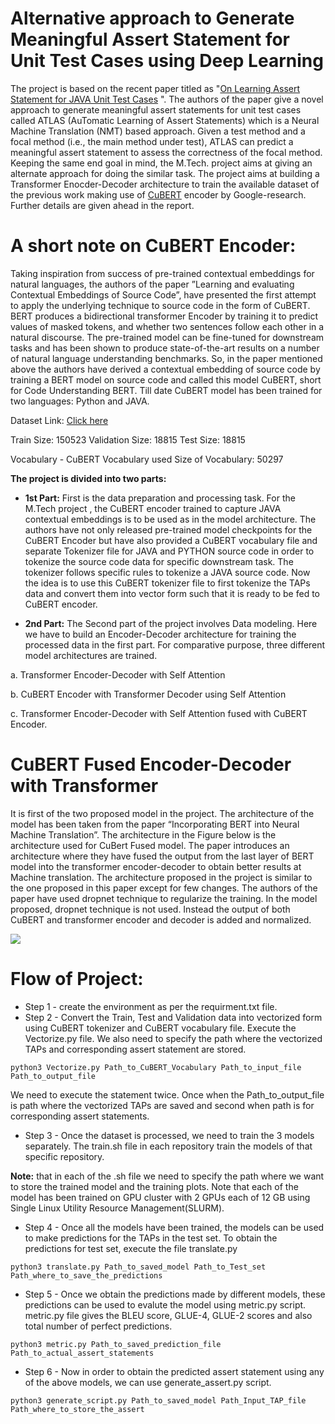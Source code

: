 # Alternative approach to Generate Meaningful Assert Statement for Unit Test Cases using Deep Learning

The project is based on the recent paper titled as "[On Learning Assert Statement for JAVA Unit Test Cases](https://arxiv.org/pdf/2002.05800.pdf) ". The authors of the paper give a novel approach to generate meaningful assert statements for unit test cases called ATLAS (AuTomatic Learning of Assert Statements) which is a Neural Machine Translation (NMT) based approach. Given a test method and a focal method (i.e., the main method under test), ATLAS can predict a meaningful assert statement to assess the correctness of the focal method. Keeping the same end goal in mind, the M.Tech. project aims at giving an alternate approach for doing the similar task. The project aims at building a Transformer Enocder-Decoder architecture to train the available dataset of the previous work making use of [CuBERT](https://arxiv.org/pdf/2001.00059.pdf) encoder by Google-research. Further details are given ahead in the report.

# A short note on CuBERT Encoder: 
Taking inspiration from success of pre-trained contextual embeddings for natural languages, the authors of the paper ”Learning and evaluating Contextual Embeddings of Source Code”, have presented the first attempt to apply the underlying technique to source code in the form of CuBERT. BERT produces a bidirectional transformer Encoder by training it to predict values of masked tokens, and whether two sentences follow each other in a natural discourse. The pre-trained model can be fine-tuned for downstream tasks and has been shown to produce state-of-the-art results on a number of natural language understanding benchmarks. So, in the paper mentioned above the authors have derived a contextual embedding of
source code by training a BERT model on source code and called this model CuBERT, short for Code Understanding BERT. Till date CuBERT model has been trained for two languages: Python and JAVA.

Dataset Link: [Click here](https://gitlab.com/cawatson/atlas---deep-learning-assert-statements/-/tree/master/Datasets/Raw_Dataset)

Train Size: 150523
Validation Size: 18815
Test Size: 18815

Vocabulary - CuBERT Vocabulary used
Size of Vocabulary: 50297

**The project is divided into two parts:**

 - **1st Part:**  First is the data preparation and processing task.
For the M.Tech project , the CuBERT encoder trained to capture JAVA contextual embeddings is to be used as in the model architecture. The authors have not only released pre-trained model checkpoints for the CuBERT Encoder but have also provided a CuBERT vocabulary file and separate Tokenizer file for JAVA and PYTHON source code in order to tokenize the source code data for specific downstream task. The tokenizer follows specific rules to tokenize a JAVA source code. Now the idea is to use this CuBERT tokenizer file to first tokenize the TAPs data and convert them into vector form such that it is ready to be fed to CuBERT encoder.
 
 - **2nd Part:** The Second part of the project involves Data modeling.
Here we have to build an Encoder-Decoder architecture for training the processed data in the first part. For comparative purpose, three different model architectures are trained.

a. Transformer Encoder-Decoder with Self Attention

b. CuBERT Encoder with Transformer Decoder using
Self Attention

c. Transformer Encoder-Decoder with Self Attention
fused with CuBERT Encoder.

# CuBERT Fused Encoder-Decoder with Transformer
It is first of the two proposed model in the project. The architecture of the model has been taken from the paper “Incorporating BERT into Neural Machine Translation”. The architecture in the Figure below is the architecture used for CuBert Fused model. The paper introduces an architecture where they have fused the output from the last layer of BERT model into the transformer encoder-decoder to obtain better results at Machine translation. The architecture proposed in the project is similar to the one proposed in this paper except for few changes. The authors of the paper have used dropnet technique to regularize the training. In the model proposed, dropnet technique is not used. Instead the output of both CuBERT and transformer encoder and decoder is added and normalized.

<img src="https://drive.google.com/file/d/1FOwd-cjaFFhOqkrwvO2zfMF6xSAir9aR/view?usp=sharing"/>



# Flow of Project:

 - Step 1 - create the environment as per the requirment.txt file.
 - Step 2 - Convert the Train, Test and Validation data into vectorized form using CuBERT tokenizer and CuBERT vocabulary file. Execute the Vectorize.py file. We also need to specify the path where the vectorized TAPs and corresponding assert statement are stored.
```
python3 Vectorize.py Path_to_CuBERT_Vocabulary Path_to_input_file Path_to_output_file
 ```
 We need to execute the statement twice. Once when the Path_to_output_file is path where the vectorized TAPs are saved and second when path is for corresponding assert statements. 
 
 - Step 3 - Once the dataset is processed, we need to train the 3 models separately. The train.sh file in each repository train the models of  that specific repository.

**Note:** that in each of the .sh file we need to specify the path where we want to store the trained model and the training plots. Note that each of the model has been trained on GPU cluster with 2 GPUs each of 12 GB using Single Linux Utility Resource Management(SLURM).

 - Step 4 - Once all the models have been trained, the models can be used to make predictions for the TAPs in the test set. To obtain the predictions for test set, execute the file translate.py 
 ```
 python3 translate.py Path_to_saved_model Path_to_Test_set Path_where_to_save_the_predictions
 ```

 - Step 5 - Once we obtain the predictions made by different models, these predictions can be used to evalute the model using metric.py script. metric.py file gives the BLEU score, GLUE-4, GLUE-2 scores and also total number of perfect predictions. 
 ```
python3 metric.py Path_to_saved_prediction_file Path_to_actual_assert_statements
 ```

 - Step 6 - Now in order to obtain the predicted assert statement using any of the above models, we can use generate_assert.py script.
```
python3 generate_script.py Path_to_saved_model Path_Input_TAP_file Path_where_to_store_the_assert
```

